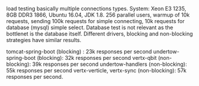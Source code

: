 load testing basically multiple connections types. System: Xeon E3 1235, 8GB DDR3 1866, Ubuntu 16.04, JDK 1.8.
256 parallel users, warmup of 10k requests, sending 100k requests for simple connecting, 10k requests for database (mysql) simple select.
Database test is not relevant as the bottlenet is the database itself. Different drivers, blocking and non-blocking strategies have similar results.

tomcat-spring-boot (blocking) : 23k responses per second
undertow-spring-boot (blocking): 32k responses per second
vertx-qbit (non-blocking): 39k responses per second
undertow-handlers (non-blocking): 55k responses per second
vertx-verticle, vertx-sync (non-blocking): 57k responses per second.